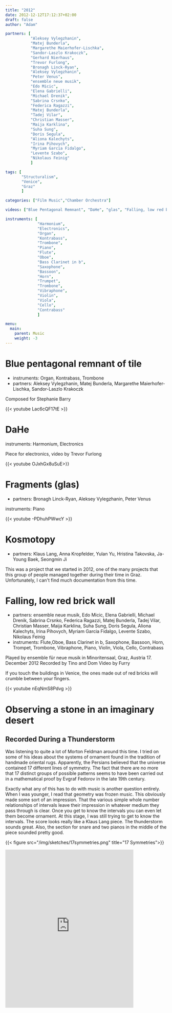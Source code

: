 ```yaml
---
title: "2012"
date: 2012-12-12T17:12:37+02:00
draft: false
author: "Adam"

partners: [
           "Aleksey Vylegzhanin", 
           "Matej Bunderla", 
           "Margarethe Maierhofer-Lischka", 
           "Sandor-Laszlo Krakoczk", 
           "Gerhard Nierhaus", 
           "Trevor Furlong",
           "Bronagh Linck-Ryan", 
           "Aleksey Vylegzhanin", 
           "Peter Venus",
           "ensemble neue musik", 
           "Edo Micic", 
           "Elena Gabrielli", 
           "Michael Drenik", 
           "Sabrina Crsnko", 
           "Federica Ragazzi", 
           "Matej Bunderla", 
           "Tadej Vilar", 
           "Christian Masser", 
           "Maija Karklina", 
           "Suha Sung", 
           "Doris Segula", 
           "Aliona Kalechyts", 
           "Irina Pihovych", 
           "Myriam Garcia Fidalgo", 
           "Levente Szabo", 
           "Nikolaus Feinig"
           ]

tags: [
       "Structuralism", 
       "Venice", 
       "Graz"
       ]

categories: ["Film Music","Chamber Orchestra"]

videos: ["Blue Pentagonal Remnant", "DaHe", "glas", "Falling, low red brick wall"]

instruments: [
              "Harmonium", 
              "Electronics", 
              "Organ", 
              "Kontrabass", 
              "Trombone",
              "Piano", 
              "Flute",
              "Oboe", 
              "Bass Clarinet in b", 
              "Saxophone", 
              "Bassoon", 
              "Horn", 
              "Trumpet", 
              "Trombone", 
              "Vibraphone", 
              "Violin", 
              "Viola", 
              "Cello", 
              "Contrabass" 
              ]

menu:
  main:
    parent: Music
    weight: -3
---
```


# Blue pentagonal remnant of tile

+ instruments: Organ, Kontrabass, Trombone
+ partners: Aleksey Vylegzhanin, Matej Bunderla, Margarethe Maierhofer-Lischka, Sandor-Laszlo Krakoczk

Composed for Stephanie Barry

{{< youtube Lac6cQF17tE >}}

# DaHe 

instruments: Harmonium, Electronics

Piece for electronics, video by Trevor Furlong

{{< youtube OJxhGx8uSuE>}}



# Fragments (glas)

+ partners: Bronagh Linck-Ryan, Aleksey Vylegzhanin, Peter Venus

instruments: Piano


{{< youtube -PDhuhPWwcY >}}


# Kosmotopy

+ partners: Klaus Lang, Anna Kropfelder, Yulan Yu, Hristina Takovska, Ja-Young Baek, Seongmin Ji

This was a project that we started in 2012, one of the many projects that this group
of people managed together during their time in Graz. Unfortunately, I can't find much
documentation from this time.

# Falling, low red brick wall

+ partners: ensemble neue musik, Edo Micic, Elena Gabrielli, Michael Drenik, 
  Sabrina Crsnko, Federica Ragazzi, Matej Bunderla, Tadej Vilar, Christian Masser, 
  Maija Karklina, Suha Sung, Doris Segula, Aliona Kalechyts, Irina Pihovych, 
  Myriam Garcia Fidalgo, Levente Szabo, Nikolaus Feinig
+ instruments: Flute,Oboe, Bass Clarinet in b, Saxophone, 
  Bassoon, Horn, Trompet, Trombone, Vibraphone, Piano, 
  Violin, Viola, Cello, Contrabass 

Played by ensemble für neue musik in Minoritensaal, Graz, Austria
17. December 2012
Recorded by Tino and Dom Video by Furry

If you touch the buildings in Venice, the ones made out of red bricks will crumble between your fingers.

{{< youtube nEqNmS8Pdvg >}}

# Observing a stone in an imaginary desert

## Recorded During a Thunderstorm

Was listening to quite a lot of Morton Feldman around this time.
I tried on some of his ideas about the systems of ornament found
in the tradition of handmade oriental rugs. Apparently, the Persians
believed that the universe contained 17 different lines of symmetry.
The fact that there are no more that 17 distinct groups of possible
patterns seems to have been carried out in a mathematical proof by
Evgraf Fedorov in the late 19th century.


Exactly what any of this has to do with music is another question
entirely. When I was younger, I read that geometry was frozen music.
This obviously made some sort of an impression. That the various
simple whole number relationships of intervals leave their impression
in whatever medium they pass through is clear. Once you get to know
the intervals you can even let them become ornament. At this stage,
I was still trying to get to know the intervals. The score looks
really like a Klaus Lang piece. The thunderstorm sounds great.
Also, the section for snare and two pianos in the middle of the
piece sounded pretty good.

{{< figure src="/img/sketches/17symmetries.png" title="17 Symmetries">}}


<iframe style="border: 0; width: 400px; height: 492px;" src="https://bandcamp.com/EmbeddedPlayer/track=2445702928/size=large/bgcol=ffffff/linkcol=0687f5/tracklist=false/transparent=false/" seamless><a href="http://adammccartney.bandcamp.com/track/observing-a-stone-in-an-imaginary-desert">observing a stone in an imaginary desert by Adam McCartney</a></iframe>
